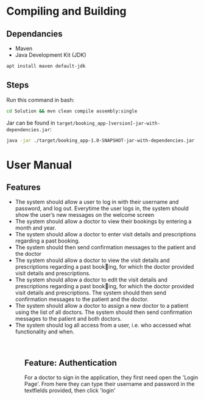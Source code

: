 # Compiling and Building
## Dependancies
* Maven
* Java Development Kit (JDK)
```bash
apt install maven default-jdk
```
## Steps
Run this command in bash:
```bash
cd Solution && mvn clean compile assembly:single
```
Jar can be found in `target/booking_app-[version]-jar-with-dependencies.jar`:
```bash
java -jar ./target/booking_app-1.0-SNAPSHOT-jar-with-dependencies.jar
```

# User Manual
## Features
<ul><li> The system should allow a user to log in with their username and password, and log out. Everytime the user logs in, the system should show the user’s new messages on the welcome screen</li>
<li> The system should allow a doctor to view their bookings by entering a month and year.</li>
<li> The system should allow a doctor to enter visit details and prescriptions regarding a past booking.</li>
<li> The system should then send confirmation messages to the patient and the doctor</li>
<li> The system should allow a doctor to view the visit details and prescriptions regarding a past booking, for which the doctor provided visit details and prescriptions.</li>
<li> The system should allow a doctor to edit the visit details and prescriptions regarding a past booking, for which the doctor provided visit details and prescriptions. The system should then send confirmation messages to the patient and the doctor.</li>
<li> The system should allow a doctor to assign a new doctor to a patient using the list of all doctors. The system should then send confirmation messages to the patient and both doctors.</li>
<li> The system should log all access from a user, i.e. who accessed what functionality and when.</li><ul><br>

## Feature: Authentication
For a doctor to sign in the application, they first need open the 'Login Page'. From here they can type their username and password in the textfields provided, then click 'login'

